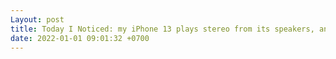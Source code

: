 ```yaml
---
Layout: post
title: Today I Noticed: my iPhone 13 plays stereo from its speakers, and it is not bad. Also, if I flip the phone, it flips left and right
date: 2022-01-01 09:01:32 +0700
---
```

